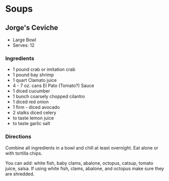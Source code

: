 # Soups

## Jorge's Ceviche

* Large Bowl
* Serves: 12

### Ingredients

* 1 pound  crab or imitation crab
* 1 pound  bay shrimp
* 1 quart Clamato juice
* 4 - 7 oz. cans  El Pato  (Tomato?) Sauce
* 1 diced cucumber
* 1 bunch coarsely chopped cilantro
* 1 diced red onion
* 1 firm - diced avocado
* 2 stalks diced celery
* to taste lemon juice
* to taste garlic salt

### Directions

Combine all ingredients in a bowl and chill at least overnight.  Eat alone or with tortilla chips.

You can add:  white fish, baby clams, abalone, octopus, catsup, tomato juice, salsa.  If using white fish, clams, abalone, and octopus make sure they are shredded.
